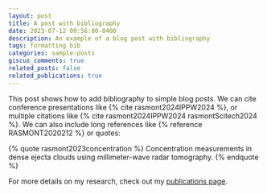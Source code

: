 ```yaml
---
layout: post
title: A post with bibliography
date: 2023-07-12 09:56:00-0400
description: An example of a blog post with bibliography
tags: formatting bib
categories: sample-posts
giscus_comments: true
related_posts: false
related_publications: true
---
```


This post shows how to add bibliography to simple blog posts. We can cite conference presentations like {% cite rasmont2024IPPW2024 %}, or multiple citations like {% cite rasmont2024IPPW2024 rasmontScitech2024 %}. We can also include long references like {% reference RASMONT2020212 %} or quotes:

{% quote rasmont2023concentration %}
Concentration measurements in dense ejecta clouds using millimeter-wave radar tomography.
{% endquote %}

For more details on my research, check out my [publications page](/publications/).
